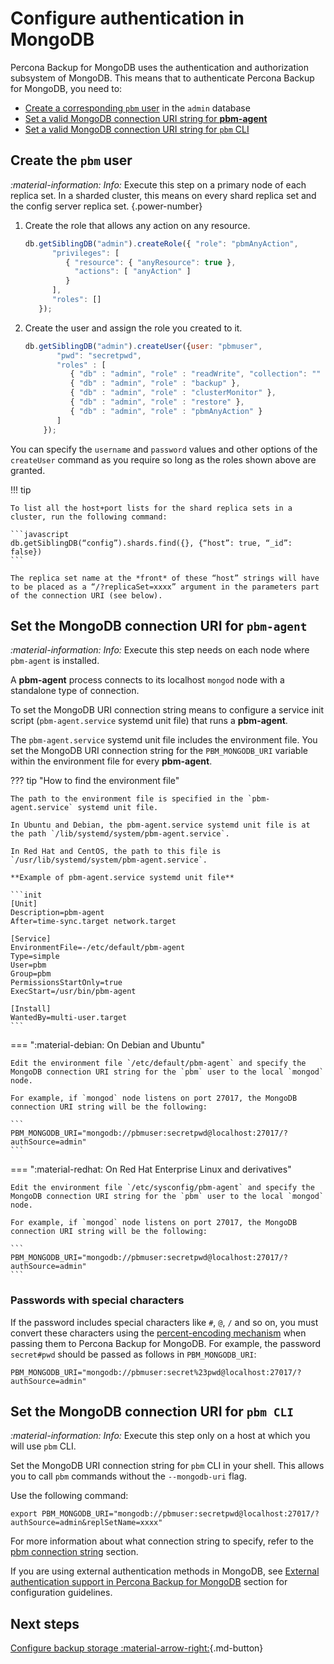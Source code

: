 # Configure authentication in MongoDB

Percona Backup for MongoDB uses the authentication and authorization subsystem  of MongoDB. This means that to authenticate Percona Backup for MongoDB, you need to:

* [Create a corresponding `pbm` user](#create-the-pbm-user) in the `admin` database 
* [Set a valid MongoDB connection URI string for **pbm-agent**](#set-the-mongodb-connection-uri-for-pbm-agent) 
* [Set a valid MongoDB connection URI string for `pbm` CLI](#set-the-mongodb-connection-uri-for-pbm-cli)

## Create the `pbm` user

<i info>:material-information: Info:</i> Execute this step on a primary node of each replica set. In a sharded cluster, this means on every shard replica set and the config server replica set.
{.power-number}
    
1. Create the role that allows any action on any resource.

     ```javascript
     db.getSiblingDB("admin").createRole({ "role": "pbmAnyAction",
           "privileges": [
              { "resource": { "anyResource": true },
                "actions": [ "anyAction" ]
              }
           ],
           "roles": []
        });
     ```

2. Create the user and assign the role you created to it.

     ```javascript
     db.getSiblingDB("admin").createUser({user: "pbmuser",
            "pwd": "secretpwd",
            "roles" : [
               { "db" : "admin", "role" : "readWrite", "collection": "" },
               { "db" : "admin", "role" : "backup" },
               { "db" : "admin", "role" : "clusterMonitor" },
               { "db" : "admin", "role" : "restore" },
               { "db" : "admin", "role" : "pbmAnyAction" }
            ]
         });
     ```

You can specify the `username` and `password` values and other options of the `createUser` command as you require so long as the roles shown above are granted.


!!! tip

    To list all the host+port lists for the shard replica sets in a cluster, run the following command:

    ```javascript
    db.getSiblingDB(“config”).shards.find({}, {“host”: true, “_id”: false}) 
    ```

    The replica set name at the *front* of these “host” strings will have to be placed as a “/?replicaSet=xxxx” argument in the parameters part of the connection URI (see below).

## Set the MongoDB connection URI for `pbm-agent`

<i info>:material-information: Info:</i> Execute this step needs on each node where `pbm-agent` is installed.

A **pbm-agent** process connects to its localhost `mongod` node with a standalone type of connection. 

To set the MongoDB URI connection string means to configure a service init script (`pbm-agent.service` systemd unit file) that runs a **pbm-agent**.

The `pbm-agent.service` systemd unit file includes the environment file. You set the MongoDB URI connection string for the  `PBM_MONGODB_URI` variable within the environment file for every **pbm-agent**.

??? tip "How to find the environment file"

    The path to the environment file is specified in the `pbm-agent.service` systemd unit file.

    In Ubuntu and Debian, the pbm-agent.service systemd unit file is at the path `/lib/systemd/system/pbm-agent.service`.

    In Red Hat and CentOS, the path to this file is `/usr/lib/systemd/system/pbm-agent.service`.

    **Example of pbm-agent.service systemd unit file**

    ```init
    [Unit]
    Description=pbm-agent
    After=time-sync.target network.target

    [Service]
    EnvironmentFile=-/etc/default/pbm-agent
    Type=simple
    User=pbm
    Group=pbm
    PermissionsStartOnly=true
    ExecStart=/usr/bin/pbm-agent

    [Install]
    WantedBy=multi-user.target
    ```

=== ":material-debian: On Debian and Ubuntu"    

    Edit the environment file `/etc/default/pbm-agent` and specify the MongoDB connection URI string for the `pbm` user to the local `mongod` node.

    For example, if `mongod` node listens on port 27017, the MongoDB connection URI string will be the following:

    ```
    PBM_MONGODB_URI="mongodb://pbmuser:secretpwd@localhost:27017/?authSource=admin"
    ```

=== ":material-redhat: On Red Hat Enterprise Linux and derivatives"

    Edit the environment file `/etc/sysconfig/pbm-agent` and specify the MongoDB connection URI string for the `pbm` user to the local `mongod` node. 

    For example, if `mongod` node listens on port 27017, the MongoDB connection URI string will be the following:

    ```
    PBM_MONGODB_URI="mongodb://pbmuser:secretpwd@localhost:27017/?authSource=admin"
    ```

### Passwords with special characters

If the password includes special characters like `#`, `@`, `/` and so on, you must convert these characters using the [percent-encoding mechanism](https://datatracker.ietf.org/doc/html/rfc3986#section-2.1) when passing them to Percona Backup for MongoDB. For example, the password `secret#pwd` should be passed as follows in `PBM_MONGODB_URI`:

```
PBM_MONGODB_URI="mongodb://pbmuser:secret%23pwd@localhost:27017/?authSource=admin"
```

## Set the MongoDB connection URI for `pbm CLI`

<i info>:material-information: Info:</i> Execute this step only on a host at which you will use `pbm` CLI.

Set the MongoDB URI connection string for `pbm` CLI in your shell. This allows you to call `pbm` commands without the `--mongodb-uri` flag.

Use the following command:

```
export PBM_MONGODB_URI="mongodb://pbmuser:secretpwd@localhost:27017/?authSource=admin&replSetName=xxxx"
```

For more information about what connection string to specify, refer to the [pbm connection string](../details/authentication.md#mongodb-connection-strings) section.

If you are using external authentication methods in MongoDB, see [External authentication support in Percona Backup for MongoDB](../details/authentication.md#external-authentication-support-in-percona-backup-for-mongodb) section for configuration guidelines.


## Next steps

[Configure backup storage :material-arrow-right:](backup-storage.md){.md-button}